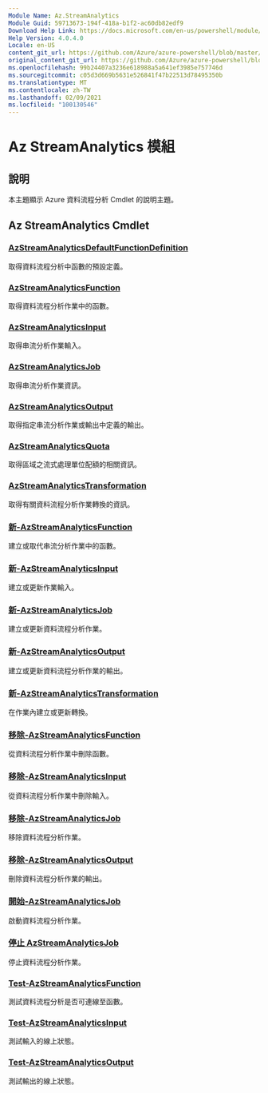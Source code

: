 ```yaml
---
Module Name: Az.StreamAnalytics
Module Guid: 59713673-194f-418a-b1f2-ac60db82edf9
Download Help Link: https://docs.microsoft.com/en-us/powershell/module/az.streamanalytics
Help Version: 4.0.4.0
Locale: en-US
content_git_url: https://github.com/Azure/azure-powershell/blob/master/src/StreamAnalytics/StreamAnalytics/help/Az.StreamAnalytics.md
original_content_git_url: https://github.com/Azure/azure-powershell/blob/master/src/StreamAnalytics/StreamAnalytics/help/Az.StreamAnalytics.md
ms.openlocfilehash: 99b24407a3236e618988a5a641ef3985e757746d
ms.sourcegitcommit: c05d3d669b5631e526841f47b22513d78495350b
ms.translationtype: MT
ms.contentlocale: zh-TW
ms.lasthandoff: 02/09/2021
ms.locfileid: "100130546"
---
```

# Az StreamAnalytics 模組
## 說明
本主題顯示 Azure 資料流程分析 Cmdlet 的說明主題。

## Az StreamAnalytics Cmdlet
### [AzStreamAnalyticsDefaultFunctionDefinition](Get-AzStreamAnalyticsDefaultFunctionDefinition.md)
取得資料流程分析中函數的預設定義。

### [AzStreamAnalyticsFunction](Get-AzStreamAnalyticsFunction.md)
取得資料流程分析作業中的函數。

### [AzStreamAnalyticsInput](Get-AzStreamAnalyticsInput.md)
取得串流分析作業輸入。

### [AzStreamAnalyticsJob](Get-AzStreamAnalyticsJob.md)
取得串流分析作業資訊。

### [AzStreamAnalyticsOutput](Get-AzStreamAnalyticsOutput.md)
取得指定串流分析作業或輸出中定義的輸出。

### [AzStreamAnalyticsQuota](Get-AzStreamAnalyticsQuota.md)
取得區域之流式處理單位配額的相關資訊。

### [AzStreamAnalyticsTransformation](Get-AzStreamAnalyticsTransformation.md)
取得有關資料流程分析作業轉換的資訊。

### [新-AzStreamAnalyticsFunction](New-AzStreamAnalyticsFunction.md)
建立或取代串流分析作業中的函數。

### [新-AzStreamAnalyticsInput](New-AzStreamAnalyticsInput.md)
建立或更新作業輸入。

### [新-AzStreamAnalyticsJob](New-AzStreamAnalyticsJob.md)
建立或更新資料流程分析作業。

### [新-AzStreamAnalyticsOutput](New-AzStreamAnalyticsOutput.md)
建立或更新資料流程分析作業的輸出。

### [新-AzStreamAnalyticsTransformation](New-AzStreamAnalyticsTransformation.md)
在作業內建立或更新轉換。

### [移除-AzStreamAnalyticsFunction](Remove-AzStreamAnalyticsFunction.md)
從資料流程分析作業中刪除函數。

### [移除-AzStreamAnalyticsInput](Remove-AzStreamAnalyticsInput.md)
從資料流程分析作業中刪除輸入。

### [移除-AzStreamAnalyticsJob](Remove-AzStreamAnalyticsJob.md)
移除資料流程分析作業。

### [移除-AzStreamAnalyticsOutput](Remove-AzStreamAnalyticsOutput.md)
刪除資料流程分析作業的輸出。

### [開始-AzStreamAnalyticsJob](Start-AzStreamAnalyticsJob.md)
啟動資料流程分析作業。

### [停止 AzStreamAnalyticsJob](Stop-AzStreamAnalyticsJob.md)
停止資料流程分析作業。

### [Test-AzStreamAnalyticsFunction](Test-AzStreamAnalyticsFunction.md)
測試資料流程分析是否可連線至函數。

### [Test-AzStreamAnalyticsInput](Test-AzStreamAnalyticsInput.md)
測試輸入的線上狀態。

### [Test-AzStreamAnalyticsOutput](Test-AzStreamAnalyticsOutput.md)
測試輸出的線上狀態。


